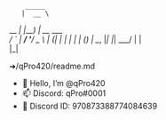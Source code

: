         _____           
       |  __ \          
   __ _| |__) | __ ___  
  / _` |  ___/ '__/ _ \ 
 | (_| | |   | | | (_) |
  \__, |_|   |_|  \___/ 
     | |                
     |_|                            

➜/qPro420/readme.md
- 👋 Hello, I’m @qPro420 
- 📫 Discord: qPro#0001
- 📝 Discord ID: 970873388774084639

<!---
qPro420/qPro420 is a ✨ special ✨ repository because its `README.md` (this file) appears on your GitHub profile.
You can click the Preview link to take a look at your changes.
--->
